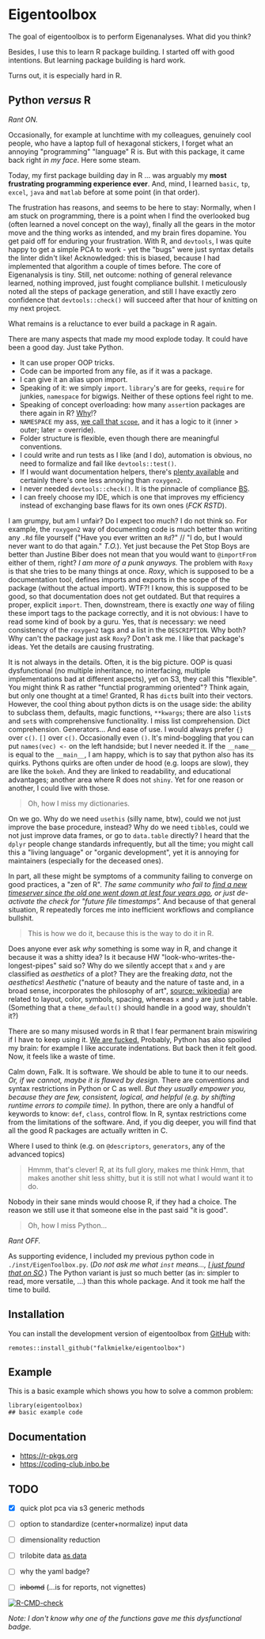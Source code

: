 
# Eigentoolbox

The goal of eigentoolbox is to perform Eigenanalyses.
What did you think?

Besides, I use this to learn R package building. 
I started off with good intentions.
But learning package building is hard work. 

Turns out, it is especially hard in R.


## Python *versus* R
*Rant ON.*

Occasionally, for example at lunchtime with my colleagues, genuinely cool people, who have a laptop full of hexagonal stickers, I forget what an annoying "programming" "language" R is.
But with this package, it came back right *in my face*.
Here some steam.


Today, my first package building day in R ...
was arguably my **most frustrating programming experience ever**. 
And, mind, I learned `basic`, `tp`, `excel`, `java` and `matlab` before at some point (in that order).


The frustration has reasons, and seems to be here to stay:
Normally, when I am stuck on programming, there is a point when I find the overlooked bug (often learned a novel concept on the way), finally all the gears in the motor move and the thing works as intended, and my brain fires dopamine.
You get paid off for enduring your frustration.
With R, and `devtools`, I was quite happy to get a simple PCA to work - yet the "bugs" were just syntax details the linter didn't like!
Acknowledged: this is biased, because I had implemented that algorithm a couple of times before.
The core of Eigenanalysis is tiny.
Still, net outcome: nothing of general relevance learned, nothing improved, just fought compliance bullshit.
I meticulously noted all the steps of package generation, and still I have exactly zero confidence that `devtools::check()` will succeed after that hour of knitting on my next project. 

What remains is a reluctance to ever build a package in R again.


There are many aspects that made my mood explode today.
It could have been a good day.
Just take Python.

- It can use proper OOP tricks.
- Code can be imported from any file, as if it was a package.
- I can give it an alias upon import.
- Speaking of it: we simply `import`. `library`'s are for geeks, `require` for junkies, `namespace` for bigwigs. Neither of these options feel right to me.
- Speaking of concept overloading: how many `assert`ion packages are there again in R? [Why](https://blog.djnavarro.net/posts/2023-08-08_being-assertive)!?
- `NAMESPACE` my ass, [we call that `scope`](https://en.wikipedia.org/wiki/Scope_(computer_science)), and it has a logic to it (inner > outer; later = override).
- Folder structure is flexible, even though there are meaningful conventions.
- I could write and run tests as I like (and I do), automation is obvious, no need to formalize and fail like `devtools::test()`.
- If I would want documentation helpers, there's [plenty available](https://wiki.python.org/moin/DocumentationTools) and certainly there's one less annoying than `roxygen2`.
- I never needed `devtools::check()`. It is the pinnacle of compliance [BS](https://callingbullshit.org).
- I can freely choose my IDE, which is one that improves my efficiency instead of exchanging base flaws for its own ones (*FCK RSTD*).


I am grumpy, but am I unfair?
Do I expect too much?
I do not think so.
For example, the `roxygen2` way of documenting code is much better than writing any `.Rd` file yourself ("Have you ever written an `Rd`?" // "I do, but I would never want to do that again." *T.O.*).
Yet just because the Pet Stop Boys are better than Justine Biber does not mean that you would want to `@importFrom` either of them, right?
*I am more of a punk anyways.*
The problem with `Roxy` is that she tries to be many things at once.
*Roxy*, which is supposed to be a documentation tool, defines imports and exports in the scope of the package (without the actual import).
WTF?!
I know, this is supposed to be good, so that documentation does not get outdated. 
But that requires a proper, explicit `import`.
Then, downstream, there is exactly *one* way of filing these import tags to the package correctly, and it is not obvious: I have to read some kind of book by a guru.
Yes, that *is* necessary: we need consistency of the `roxygen2` tags and a list in the `DESCRIPTION`.
Why both? Why can't the package just ask `Roxy`?
Don't ask me.
I like that package's ideas. 
Yet the details are causing frustrating.


It is not always in the details.
Often, it is the big picture.
OOP is quasi dysfunctional (no multiple inheritance, no interfacing, multiple implementations bad at different aspects), yet on S3, they call this "flexible".
You might think R as rather "functial programming oriented"?
Think again, but only one thought at a time!
Granted, R has `dict`s built into their vectors.
However, the cool thing about python dicts is on the usage side: the ability to subclass them, defaults, magic functions, `**kwargs`; there are also `list`s and `set`s with comprehensive functionality. 
I miss list comprehension. Dict comprehension. Generators...
And ease of use.
I would always prefer `{}` over `c()`. `[]` over `c()`. Occasionally even `()`.
It's mind-boggling that you can put `names(vec) <-` on the left handside; but I never needed it.
If the `__name__` is equal to the `__main__`, I am happy, which is to say that python also has its quirks.
Pythons quirks are often under de hood (e.g. loops are slow), they are like the `bokeh`. 
And they are linked to readability, and educational advantages; another area where R does not `shiny`.
Yet for one reason or another, I could live with those.
> Oh, how I miss my dictionaries.


On we go.
Why do we need `usethis` (silly name, btw), could we not just improve the base procedure, instead?
Why do we need `tibble`s, could we not just improve data frames, or go to `data.table` directly?
I heard that the `dplyr` people change standards infrequently, but all the time; you might call this a "living language" or "organic development", yet it is annoying for maintainers (especially for the deceased ones). 

In part, all these might be symptoms of a community failing to converge on good practices, a "zen of R".
*The same community who fail to [find a new timeserver since the old one went down at lest four years ago](https://stackoverflow.com/a/63616156), or just de-activate the check for "future file timestamps".*
And because of that general situation, R repeatedly forces me into inefficient workflows and compliance bullshit.
> This is how we do it, because this is the way to do it in R.


Does anyone ever ask *why* something is some way in R, and change it because it was a shitty idea?
Is it because HW "look-who-writes-the-longest-pipes" said so?
Why do we silently accept that `x` and `y` are classified as *aesthetics* of a plot? 
They are the freaking *data*, not the *aesthetics*!
*Aesthetic* ("nature of beauty and the nature of taste and, in a broad sense, incorporates the philosophy of art", [source: wikipedia](https://en.wikipedia.org/wiki/Aesthetics)) are related to layout, color, symbols, spacing, whereas `x` and `y` are just the table.
(Something that a `theme_default()` should handle in a good way, shouldn't it?)

There are so many misused words in R that I fear permanent brain miswiring if I have to keep using it.
[We are fucked.](https://theonion.com/expert-explains-why-essentially-youre-fucked)
Probably, Python has also spoiled my brain: for example I like accurate indentations.
But back then it felt good.
Now, it feels like a waste of time.


Calm down, Falk. 
It is software. 
We should be able to tune it to our needs.
*Or, if we cannot, maybe it is flawed by design.*
There are conventions and syntax restrictions in Python or C as well.
*But they usually empower you, because they are few, consistent, logical, and helpful (e.g. by shifting runtime errors to compile time).*
In python, there are only a handful of keywords to know: `def`, `class`, control flow.
In R, syntax restrictions come from the limitations of the software.
And, if you dig deeper, you will find that all the good R packages are actually written in C.


Where I used to think (e.g. on `@descriptors`, `generators`, any of the advanced topics)
> Hmmm, that's clever!
R, at its full glory, makes me think
> Hmm, that makes another shit less shitty, but it is still not what I would want it to do.

Nobody in their sane minds would choose R, if they had a choice.
The reason we still use it that someone else in the past said "it is good".


> Oh, how I miss Python...


*Rant OFF.*


As supporting evidence, I included my previous python code in `./inst/EigenToolbox.py`. 
(*Do not ask me what `inst` means..., [I just found that on SO](https://stackoverflow.com/a/30794104).*)
The Python variant is just so much better (as in: simpler to read, more versatile, ...) than this whole package.
And it took me half the time to build.



## Installation

You can install the development version of eigentoolbox from [GitHub](https://github.com/) with:

```{r, eval=FALSE}
remotes::install_github("falkmielke/eigentoolbox")
```

## Example

This is a basic example which shows you how to solve a common problem:

```{r, eval=FALSE}
library(eigentoolbox)
## basic example code
```

## Documentation

- https://r-pkgs.org
- https://coding-club.inbo.be



## TODO

- [X] quick plot pca via s3 generic methods
- [ ] option to standardize (center+normalize) input data
- [ ] dimensionality reduction
- [ ] trilobite data [as data](https://r-pkgs.org/data.html)
- [ ] why the yaml badge?
- [ ] ~~inbomd~~ (...is for reports, not vignettes)


<!-- badges: start -->
  [![R-CMD-check](https://github.com/falkmielke/eigentoolbox/actions/workflows/R-CMD-check.yaml/badge.svg)](https://github.com/falkmielke/eigentoolbox/actions/workflows/R-CMD-check.yaml)
<!-- badges: end -->
*Note: I don't know why one of the functions gave me this dysfunctional badge.*
